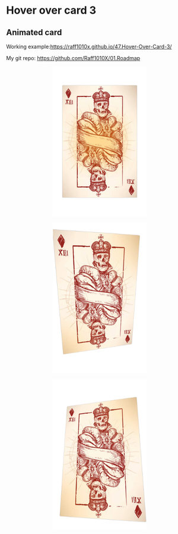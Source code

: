 # Hover over card 3

## Animated card

Working example:https://raff1010x.github.io/47.Hover-Over-Card-3/

My git repo: https://github.com/Raff1010X/01.Roadmap

<p align="center">
<img src="./1.png" alt="example image" width=50%">
</p>

<p align="center">
<img src="./2.png" alt="example image" width=50%">
</p>

<p align="center">
<img src="./3.png" alt="example image" width=50%">
</p>